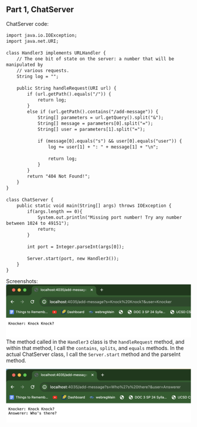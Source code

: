 ## Part 1, ChatServer


ChatServer code:
```
import java.io.IOException;
import java.net.URI;

class Handler3 implements URLHandler {
    // The one bit of state on the server: a number that will be manipulated by
    // various requests.
    String log = "";

    public String handleRequest(URI url) {
        if (url.getPath().equals("/")) {
            return log;
        } 
        else if (url.getPath().contains("/add-message")) {
            String[] parameters = url.getQuery().split("&");
            String[] message = parameters[0].split("=");
            String[] user = parameters[1].split("=");

            if (message[0].equals("s") && user[0].equals("user")) {
                log += user[1] + ": " + message[1] + "\n";

                return log;
            }
        }
        return "404 Not Found!";
    }
}

class ChatServer {
    public static void main(String[] args) throws IOException {
        if(args.length == 0){
            System.out.println("Missing port number! Try any number between 1024 to 49151");
            return;
        }

        int port = Integer.parseInt(args[0]);

        Server.start(port, new Handler3());
    }
}
```

Screenshots:
![image](ChatServer1.png)
The method called in the `Handler3` class is the `handleRequest` method, and within that method, I call the `contains`, `splits`, and `equals` methods. In the actual ChatServer class, I call the `Server.start` method and the parseInt method. 


![image](ChatServer2.png)
